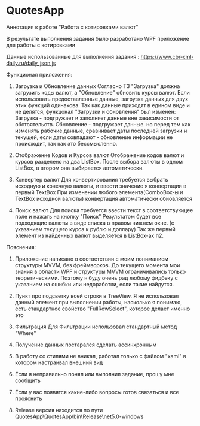 # QuotesApp
Аннотация к работе "Работа с котировками валют"

В результате выполнения задания было разработано WPF приложение для работы с котировками

Данные использованные для выполнения задания : https://www.cbr-xml-daily.ru/daily_json.js

Функционал приложения:
1. Загрузка и Обновление данных
	Согласно ТЗ "Загрузка" должна загрузить коды валют, а "Обновление" обновить курсы валют.
	Если использовать предоставленные данные, загрузка данных для двух этих функций одинакова.
	Так как данные приходят в едином виде и не делятся, функцонал "Загрузки и обновления" был изменен:
		Загрузка - подгружает и заполняет данные вне зависимости от обстоятельств.
		Обновление - подгружает данные. но перед тем как изменять рабочие данные, сравнивает даты последней загрузки и текущей,
					если даты совпадают - обновление информации не происходит, так как это бессмысленно.

2. Отображение Кодов и Курсов валют
	Отображение кодов валют и курсов разделено на два LIstBox.
	После выбора валюты в одном ListBox, в втором она выбирается автоматически.

3. Конвертер валют
	Для конвертирования требуется выбрать исходную и конечную валюты, и ввести значение я конвертации в первый TextBox
	При изменении любого элемента(ComboBox-ы и TextBox исходной валюты) конвертация автоматически обновляется

4. Поиск валют
	Для поиска требуется ввести текст в соответствующее поле и нажать на кнопку "Поиск"
	Результатом будет все подходящие валюты в виде списка в правом нижнем окне.
	(с указанием текущего курса к рублю и доллару)
	Так же первый элемент из найденных валют выделяется в ListBox-ах п2.

Пояснения:
1. Приложение написано в соответствии с моим пониманием структуры MVVM, без фреймворков.
	До текущего момента мои знания в области WPF и структуры MVVM ограничивались только теоретическими.
	Поэтому я буду очень рад любому фидбеку с указанием на ошибки или недоработки, если такие найдутся.

2. Пункт про подсветку всей строки в TreeView.
	Я не использовал данный элемент при выполнении работы, насколько я понимаю, есть стандартное свойство "FullRowSelect", которое делает именно это

3. Фильтрация
	Для Фильтрации использовал стандартный метод "Where"

4. Получение данных постарался сделать ассинхронным

5. В работу со стилями не вникал, работал только с файлом "xaml" в котором настраивал внешний вид

6. Если я неправильно понял или выполнил задание, прошу мне сообщить

7. Если у вас появятся какие-либо вопросы готов связаться и все прояснить

8. Release версия находится по пути QuotesApp\QuotesApp\bin\Release\net5.0-windows
